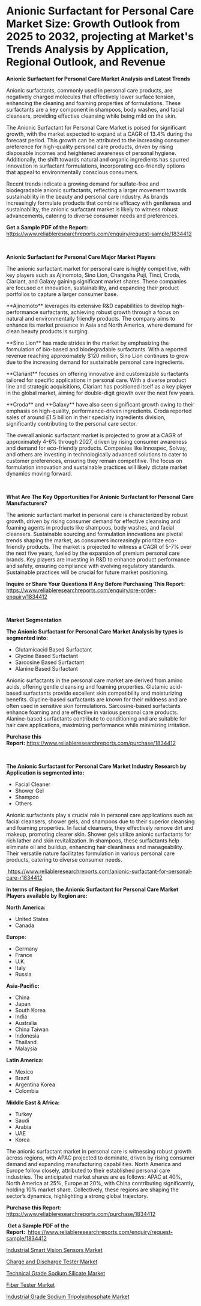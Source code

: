 <p><h1>Anionic Surfactant for Personal Care Market Size: Growth Outlook from 2025 to 2032, projecting at Market's Trends Analysis by Application, Regional Outlook, and Revenue</h1></p><p><strong>Anionic Surfactant for Personal Care Market Analysis and Latest Trends</strong></p>
<p><p>Anionic surfactants, commonly used in personal care products, are negatively charged molecules that effectively lower surface tension, enhancing the cleaning and foaming properties of formulations. These surfactants are a key component in shampoos, body washes, and facial cleansers, providing effective cleansing while being mild on the skin.</p><p>The Anionic Surfactant for Personal Care Market is poised for significant growth, with the market expected to expand at a CAGR of 13.4% during the forecast period. This growth can be attributed to the increasing consumer preference for high-quality personal care products, driven by rising disposable incomes and heightened awareness of personal hygiene. Additionally, the shift towards natural and organic ingredients has spurred innovation in surfactant formulations, incorporating eco-friendly options that appeal to environmentally conscious consumers.</p><p>Recent trends indicate a growing demand for sulfate-free and biodegradable anionic surfactants, reflecting a larger movement towards sustainability in the beauty and personal care industry. As brands increasingly formulate products that combine efficacy with gentleness and sustainability, the anionic surfactant market is likely to witness robust advancements, catering to diverse consumer needs and preferences.</p></p>
<p><strong>Get a Sample PDF of the Report:&nbsp;</strong> <a href="https://www.reliableresearchreports.com/enquiry/request-sample/1834412?utm_campaign=13&utm_medium=2&utm_source=Github&utm_content=ia&utm_term=03022025&utm_id=anionic-surfactant-for-personal-care">https://www.reliableresearchreports.com/enquiry/request-sample/1834412</a></p>
<p>&nbsp;</p>
<p><strong>Anionic Surfactant for Personal Care Major Market Players</strong></p>
<p><p>The anionic surfactant market for personal care is highly competitive, with key players such as Ajinomoto, Sino Lion, Changsha Puji, Tinci, Croda, Clariant, and Galaxy gaining significant market shares. These companies are focused on innovation, sustainability, and expanding their product portfolios to capture a larger consumer base.</p><p>**Ajinomoto** leverages its extensive R&D capabilities to develop high-performance surfactants, achieving robust growth through a focus on natural and environmentally friendly products. The company aims to enhance its market presence in Asia and North America, where demand for clean beauty products is surging.</p><p>**Sino Lion** has made strides in the market by emphasizing the formulation of bio-based and biodegradable surfactants. With a reported revenue reaching approximately $120 million, Sino Lion continues to grow due to the increasing demand for sustainable personal care ingredients.</p><p>**Clariant** focuses on offering innovative and customizable surfactants tailored for specific applications in personal care. With a diverse product line and strategic acquisitions, Clariant has positioned itself as a key player in the global market, aiming for double-digit growth over the next few years.</p><p>**Croda** and **Galaxy** have also seen significant growth owing to their emphasis on high-quality, performance-driven ingredients. Croda reported sales of around £1.5 billion in their specialty ingredients division, significantly contributing to the personal care sector.</p><p>The overall anionic surfactant market is projected to grow at a CAGR of approximately 4-6% through 2027, driven by rising consumer awareness and demand for eco-friendly products. Companies like Innospec, Solvay, and others are investing in technologically advanced solutions to cater to customer preferences, ensuring they remain competitive. The focus on formulation innovation and sustainable practices will likely dictate market dynamics moving forward.</p></p>
<p>&nbsp;</p>
<p><strong>What Are The Key Opportunities For Anionic Surfactant for Personal Care Manufacturers?</strong></p>
<p><p>The anionic surfactant market in personal care is characterized by robust growth, driven by rising consumer demand for effective cleansing and foaming agents in products like shampoos, body washes, and facial cleansers. Sustainable sourcing and formulation innovations are pivotal trends shaping the market, as consumers increasingly prioritize eco-friendly products. The market is projected to witness a CAGR of 5-7% over the next five years, fueled by the expansion of premium personal care brands. Key players are investing in R&D to enhance product performance and safety, ensuring compliance with evolving regulatory standards. Sustainable practices will be crucial for future market positioning.</p></p>
<p><strong>Inquire or Share Your Questions If Any Before Purchasing This Report:</strong> <a href="https://www.reliableresearchreports.com/enquiry/pre-order-enquiry/1834412?utm_campaign=13&utm_medium=2&utm_source=Github&utm_content=ia&utm_term=03022025&utm_id=anionic-surfactant-for-personal-care">https://www.reliableresearchreports.com/enquiry/pre-order-enquiry/1834412</a></p>
<p>&nbsp;</p>
<p><strong>Market Segmentation</strong></p>
<p><strong>The Anionic Surfactant for Personal Care Market Analysis by types is segmented into:</strong></p>
<p><ul><li>Glutamicacid Based Surfactant</li><li>Glycine Based Surfactant</li><li>Sarcosine Based Surfactant</li><li>Alanine Based Surfactant</li></ul></p>
<p><p>Anionic surfactants in the personal care market are derived from amino acids, offering gentle cleansing and foaming properties. Glutamic acid-based surfactants provide excellent skin compatibility and moisturizing benefits. Glycine-based surfactants are known for their mildness and are often used in sensitive skin formulations. Sarcosine-based surfactants enhance foaming and are effective in various personal care products. Alanine-based surfactants contribute to conditioning and are suitable for hair care applications, maximizing performance while minimizing irritation.</p></p>
<p><strong>Purchase this Report:&nbsp;</strong><a href="https://www.reliableresearchreports.com/purchase/1834412?utm_campaign=13&utm_medium=2&utm_source=Github&utm_content=ia&utm_term=03022025&utm_id=anionic-surfactant-for-personal-care">https://www.reliableresearchreports.com/purchase/1834412</a></p>
<p>&nbsp;</p>
<p><strong>The Anionic Surfactant for Personal Care Market Industry Research by Application is segmented into:</strong></p>
<p><ul><li>Facial Cleaner</li><li>Shower Gel</li><li>Shampoo</li><li>Others</li></ul></p>
<p><p>Anionic surfactants play a crucial role in personal care applications such as facial cleansers, shower gels, and shampoos due to their superior cleansing and foaming properties. In facial cleansers, they effectively remove dirt and makeup, promoting clearer skin. Shower gels utilize anionic surfactants for rich lather and skin revitalization. In shampoos, these surfactants help eliminate oil and buildup, enhancing hair cleanliness and manageability. Their versatile nature facilitates formulation in various personal care products, catering to diverse consumer needs.</p></p>
<p><a href="https://www.reliableresearchreports.com/anionic-surfactant-for-personal-care-r1834412?utm_campaign=13&utm_medium=2&utm_source=Github&utm_content=ia&utm_term=03022025&utm_id=anionic-surfactant-for-personal-care">&nbsp;https://www.reliableresearchreports.com/anionic-surfactant-for-personal-care-r1834412</a></p>
<p><strong>In terms of Region, the Anionic Surfactant for Personal Care Market Players available by Region are:</strong></p>
<p>
    <p> <strong> North America: </strong>
        <ul>
            <li>United States</li>
            <li>Canada</li>
        </ul>
        </p> 
    <p> <strong> Europe: </strong>
        <ul>
            <li>Germany</li>
            <li>France</li>
            <li>U.K.</li>
            <li>Italy</li>
            <li>Russia</li>
        </ul>
        </p> 
    <p> <strong> Asia-Pacific: </strong>
        <ul>
            <li>China</li>
            <li>Japan</li>
            <li>South Korea</li>
            <li>India</li>
            <li>Australia</li>
            <li>China Taiwan</li>
            <li>Indonesia</li>
            <li>Thailand</li>
            <li>Malaysia</li>
        </ul>
        </p> 
    <p> <strong> Latin America: </strong>
        <ul>
            <li>Mexico</li>
            <li>Brazil</li>
            <li>Argentina Korea</li>
            <li>Colombia</li>
        </ul>
        </p> 
    <p> <strong> Middle East & Africa: </strong>
        <ul>
            <li>Turkey</li>
            <li>Saudi</li>
            <li>Arabia</li>
            <li>UAE</li>
            <li>Korea</li>
        </ul>
    </p>
    </p>
<p><p>The anionic surfactant market in personal care is witnessing robust growth across regions, with APAC projected to dominate, driven by rising consumer demand and expanding manufacturing capabilities. North America and Europe follow closely, attributed to their established personal care industries. The anticipated market shares are as follows: APAC at 40%, North America at 25%, Europe at 20%, with China contributing significantly, holding 10% market share. Collectively, these regions are shaping the sector’s dynamics, highlighting a strong global trajectory.</p></p>
<p><strong>Purchase this Report: </strong><a href="https://www.reliableresearchreports.com/purchase/1834412?utm_campaign=13&utm_medium=2&utm_source=Github&utm_content=ia&utm_term=03022025&utm_id=anionic-surfactant-for-personal-care">https://www.reliableresearchreports.com/purchase/1834412</a></p>
<p>&nbsp;<strong>Get a Sample PDF of the Report:&nbsp;&nbsp;</strong><a href="https://www.reliableresearchreports.com/enquiry/request-sample/1834412?utm_campaign=13&utm_medium=2&utm_source=Github&utm_content=ia&utm_term=03022025&utm_id=anionic-surfactant-for-personal-care">https://www.reliableresearchreports.com/enquiry/request-sample/1834412</a></p>
<p><strong></strong></p>
<p><p><a href="https://www.linkedin.com/pulse/thorough-analysis-industrial-smart-vision-sensors-market-itsindustrys-h1n4f?utm_campaign=13&utm_medium=2&utm_source=Github&utm_content=ia&utm_term=03022025&utm_id=anionic-surfactant-for-personal-care">Industrial Smart Vision Sensors Market</a></p><p><a href="https://www.linkedin.com/pulse/charge-discharge-tester-market-forecasted-using-segmentation-yhocf?utm_campaign=13&utm_medium=2&utm_source=Github&utm_content=ia&utm_term=03022025&utm_id=anionic-surfactant-for-personal-care">Charge and Discharge Tester Market</a></p><p><a href="https://github.com/yankimber90yankim/Market-Research-Report-List-1/blob/main/technical-grade-sodium-silicate-market.md?utm_campaign=13&utm_medium=2&utm_source=Github&utm_content=ia&utm_term=03022025&utm_id=anionic-surfactant-for-personal-care">Technical Grade Sodium Silicate Market</a></p><p><a href="https://www.linkedin.com/pulse/strategic-insights-global-fiber-tester-market-trends-2025-xcphf?utm_campaign=13&utm_medium=2&utm_source=Github&utm_content=ia&utm_term=03022025&utm_id=anionic-surfactant-for-personal-care">Fiber Tester Market</a></p><p><a href="https://github.com/lisaeichler20775/Market-Research-Report-List-1/blob/main/industrial-grade-sodium-tripolyphosphate-market.md?utm_campaign=13&utm_medium=2&utm_source=Github&utm_content=ia&utm_term=03022025&utm_id=anionic-surfactant-for-personal-care">Industrial Grade Sodium Tripolyphosphate Market</a></p></p>